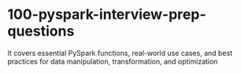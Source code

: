 # 100-pyspark-interview-prep-questions
It covers essential PySpark functions, real-world use cases, and best practices for data manipulation, transformation, and optimization
